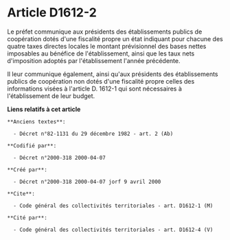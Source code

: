 # Article D1612-2

Le préfet communique aux présidents des établissements publics de coopération dotés d'une fiscalité propre un état indiquant
pour chacune des quatre taxes directes locales le montant prévisionnel des bases nettes imposables au bénéfice de
l'établissement, ainsi que les taux nets d'imposition adoptés par l'établissement l'année précédente.

Il leur communique également, ainsi qu'aux présidents des établissements publics de coopération non dotés d'une fiscalité
propre celles des informations visées à l'article D. 1612-1 qui sont nécessaires à l'établissement de leur budget.

**Liens relatifs à cet article**

	**Anciens textes**:

	  - Décret n°82-1131 du 29 décembre 1982 - art. 2 (Ab)

	**Codifié par**:

	  - Décret n°2000-318 2000-04-07

	**Créé par**:

	  - Décret n°2000-318 2000-04-07 jorf 9 avril 2000

	**Cite**:

	  - Code général des collectivités territoriales - art. D1612-1 (M)

	**Cité par**:

	  - Code général des collectivités territoriales - art. D1612-4 (V)
